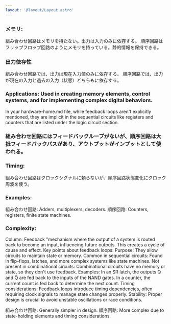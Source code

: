 ```yaml
---
layout: '@layout/Layout.astro'
---
```

### メモリ:
組み合わせ回路はメモリを持たない。出力は入力のみに依存する。
順序回路はフリップフロップ回路のようにメモリを持っている。静的情報を保持できる。
### 出力依存性
組み合わせ回路では、出力は現在入力値のみに依存する。
順序回路では、出力が現在の入力と過去の入力（状態）どちらもに依存する。
### Applications: Used in creating memory elements, control systems, and for implementing complex digital behaviors.
In your hardware-home.md file, while feedback loops aren't explicitly mentioned, they are implicit in the sequential circuits like registers and counters that are listed under the logic circuit section.
### 組み合わせ回路にはフィードバックループがないが、順序回路は大抵フィードバックパスがあり、アウトプットがインプットとして使われる。
### Timing:
組み合わせ回路はクロックシグナルに頼らないが、順序回路状態変化にクロック周波を使う。
### Examples:
組み合わせ回路: Adders, multiplexers, decoders.
順序回路: Counters, registers, finite state machines.
### Complexity:

Column: Feedback
"mechanism where the output of a system is routed back to become an input, influencing future outputs. This creates a cycle of cause and effect.
Key points about feedback loops:
Purpose: They allow circuits to maintain state or memory. Common in sequential circuits: Found in flip-flops, latches, and more complex systems like state machines.
Not present in combinational circuits: Combinational circuits have no memory or state, so they don't use feedback.
Examples:
In an SR latch, the outputs Q and Q̅ are fed back to the inputs of the NAND gates.
In a counter, the current count is fed back to determine the next count.
Timing considerations: Feedback loops introduce timing dependencies, often requiring clock signals to manage state changes properly.
Stability: Proper design is crucial to avoid unstable oscillations or race conditions.

組み合わせ回路: Generally simpler in design.
順序回路: More complex due to state-holding elements and timing considerations.